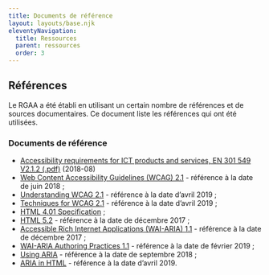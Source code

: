 ```yaml
---
title: Documents de référence
layout: layouts/base.njk
eleventyNavigation:
  title: Ressources
  parent: ressources
  order: 3
---
```



## Références

Le RGAA a été établi en utilisant un certain nombre de références et de sources documentaires. Ce document liste les références qui ont été utilisées.

### Documents de référence

* [Accessibility requirements for ICT products and services, EN 301 549 V2.1.2 (.pdf)]() (2018-08)
* [Web Content Accessibility Guidelines (WCAG) 2.1]() - référence à la date de juin 2018 ;
* [Understanding WCAG 2.1]() - référence à la date d’avril 2019 ;
* [Techniques for WCAG 2.1]() - référence à la date d’avril 2019 ;
* [HTML 4.01 Specification]() ;
* [HTML 5.2]() - référence à la date de décembre 2017 ;
* [Accessible Rich Internet Applications (WAI-ARIA) 1.1]() - référence à la date de décembre 2017 ;
* [WAI-ARIA Authoring Practices 1.1]() - référence à la date de février 2019 ;
* [Using ARIA]() - référence à la date de septembre 2018 ;
* [ARIA in HTML]() - référence à la date d’avril 2019.
